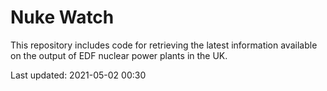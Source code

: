# Nuke Watch

This repository includes code for retrieving the latest information available on the output of EDF nuclear power plants in the UK.

Last updated: 2021-05-02 00:30